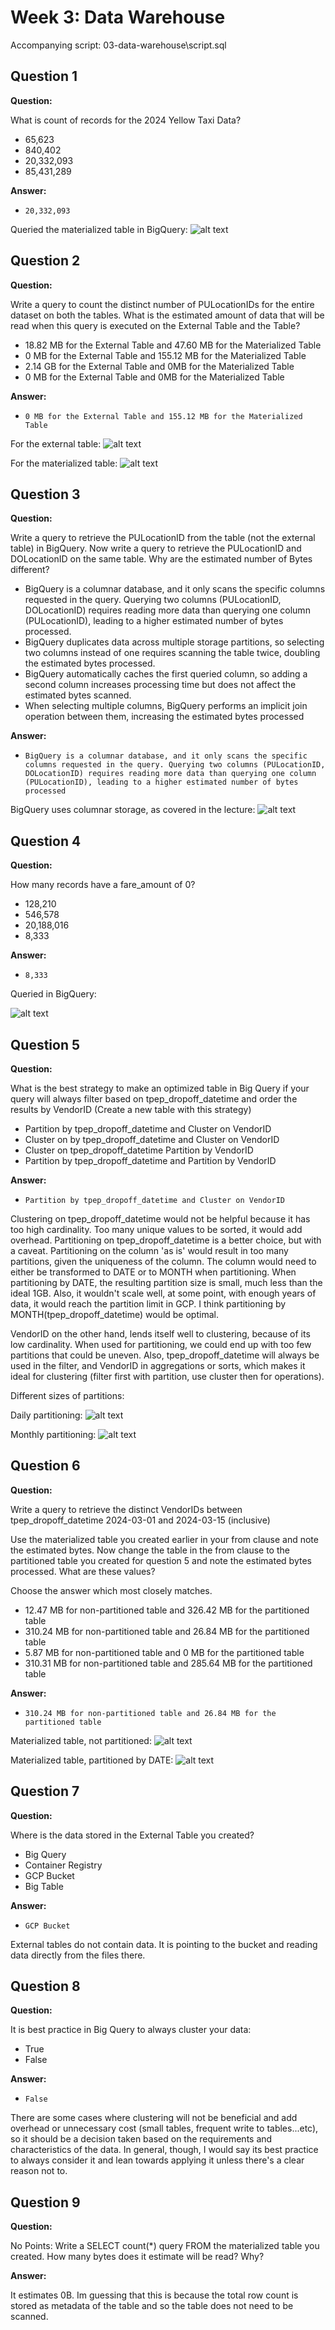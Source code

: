 
# Week 3: Data Warehouse

Accompanying script: 03-data-warehouse\script.sql

## Question 1

**Question:**

What is count of records for the 2024 Yellow Taxi Data?

- 65,623
- 840,402
- 20,332,093
- 85,431,289

**Answer:**
- `20,332,093`

Queried the materialized table in BigQuery:
![alt text](image.png)


## Question 2

**Question:**

Write a query to count the distinct number of PULocationIDs for the entire dataset on both the tables.
What is the estimated amount of data that will be read when this query is executed on the External Table and the Table?

- 18.82 MB for the External Table and 47.60 MB for the Materialized Table
- 0 MB for the External Table and 155.12 MB for the Materialized Table
- 2.14 GB for the External Table and 0MB for the Materialized Table
- 0 MB for the External Table and 0MB for the Materialized Table

**Answer:**
- `0 MB for the External Table and 155.12 MB for the Materialized Table`

For the external table:
![alt text](image-1.png)

For the materialized table:
![alt text](image-2.png)


## Question 3

**Question:**

Write a query to retrieve the PULocationID from the table (not the external table) in BigQuery. Now write a query to retrieve the PULocationID and DOLocationID on the same table. Why are the estimated number of Bytes different?

- BigQuery is a columnar database, and it only scans the specific columns requested in the query. Querying two columns (PULocationID, DOLocationID) requires reading more data than querying one column (PULocationID), leading to a higher estimated number of bytes processed.
- BigQuery duplicates data across multiple storage partitions, so selecting two columns instead of one requires scanning the table twice, doubling the estimated bytes processed.
- BigQuery automatically caches the first queried column, so adding a second column increases processing time but does not affect the estimated bytes scanned.
- When selecting multiple columns, BigQuery performs an implicit join operation between them, increasing the estimated bytes processed

**Answer:**
- `BigQuery is a columnar database, and it only scans the specific columns requested in the query. Querying two columns (PULocationID, DOLocationID) requires reading more data than querying one column (PULocationID), leading to a higher estimated number of bytes processed`

BigQuery uses columnar storage, as covered in the lecture:
![alt text](image-3.png)


## Question 4

**Question:**

How many records have a fare_amount of 0?

- 128,210
- 546,578
- 20,188,016
- 8,333

**Answer:**
- `8,333`

Queried in BigQuery:

![alt text](image-4.png)

## Question 5

**Question:**

What is the best strategy to make an optimized table in Big Query if your query will always filter based on tpep_dropoff_datetime and order the results by VendorID (Create a new table with this strategy)

- Partition by tpep_dropoff_datetime and Cluster on VendorID
- Cluster on by tpep_dropoff_datetime and Cluster on VendorID
- Cluster on tpep_dropoff_datetime Partition by VendorID
- Partition by tpep_dropoff_datetime and Partition by VendorID

**Answer:**
- `Partition by tpep_dropoff_datetime and Cluster on VendorID`

Clustering on tpep_dropoff_datetime would not be helpful because it has too high cardinality. Too many unique values to be sorted, it would add overhead.
Partitioning on tpep_dropoff_datetime is a better choice, but with a caveat. Partitioning on the column 'as is' would result in too many partitions, given the uniqueness of the column.
The column would need to either be transformed to DATE or to MONTH when partitioning.
When partitioning by DATE, the resulting partition size is small, much less than the ideal 1GB.
Also, it wouldn't scale well, at some point, with enough years of data, it would reach the partition limit in GCP.
I think partitioning by MONTH(tpep_dropoff_datetime) would be optimal.

VendorID on the other hand, lends itself well to clustering, because of its low cardinality. 
When used for partitioning, we could end up with too few partitions that could be uneven.
Also, tpep_dropoff_datetime will always be used in the filter, and VendorID in aggregations or sorts, which makes it ideal for clustering (filter first with partition, use cluster then for operations).

Different sizes of partitions:

Daily partitioning:
![alt text](image-5.png)

Monthly partitioning:
![alt text](image-6.png)


## Question 6

**Question:**

Write a query to retrieve the distinct VendorIDs between tpep_dropoff_datetime 2024-03-01 and 2024-03-15 (inclusive)

Use the materialized table you created earlier in your from clause and note the estimated bytes. Now change the table in the from clause to the partitioned table you created for question 5 and note the estimated bytes processed. What are these values?

Choose the answer which most closely matches.

- 12.47 MB for non-partitioned table and 326.42 MB for the partitioned table
- 310.24 MB for non-partitioned table and 26.84 MB for the partitioned table
- 5.87 MB for non-partitioned table and 0 MB for the partitioned table
- 310.31 MB for non-partitioned table and 285.64 MB for the partitioned table

**Answer:**
- `310.24 MB for non-partitioned table and 26.84 MB for the partitioned table`

Materialized table, not partitioned:
![alt text](image-7.png)

Materialized table, partitioned by DATE:
![alt text](image-8.png)


## Question 7

**Question:**

Where is the data stored in the External Table you created?

- Big Query
- Container Registry
- GCP Bucket
- Big Table


**Answer:**
- `GCP Bucket`

External tables do not contain data. It is pointing to the bucket and reading data directly from the files there.

## Question 8

**Question:**

It is best practice in Big Query to always cluster your data:

- True
- False

**Answer:**
- `False`

There are some cases where clustering will not be beneficial and add overhead or unnecessary cost (small tables, frequent write to tables...etc), so it should be a decision taken based on the requirements and characteristics of the data. In general, though, I would say its best practice to always consider it and lean towards applying it unless there's a clear reason not to.


## Question 9

**Question:**

No Points: Write a SELECT count(*) query FROM the materialized table you created. How many bytes does it estimate will be read? Why?

**Answer:**

It estimates 0B. Im guessing that this is because the total row count is stored as metadata of the table and so the table does not need to be scanned.